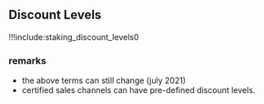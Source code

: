 ## Discount Levels

!!!include:staking_discount_levels0

### remarks

- the above terms can still change (july 2021)
- certified sales channels can have pre-defined discount levels.

